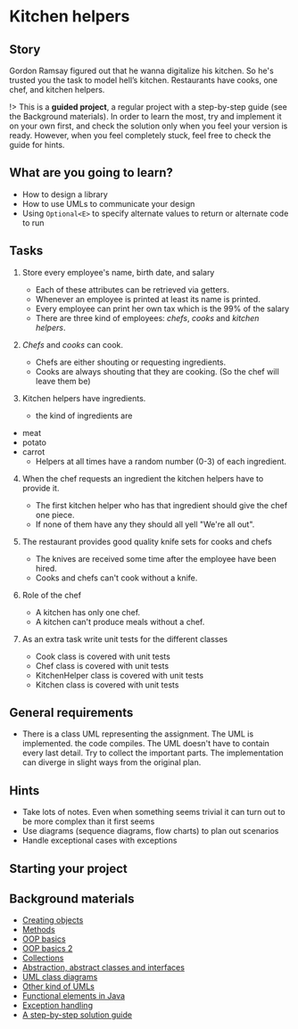 # Kitchen helpers

## Story

Gordon Ramsay figured out that he wanna digitalize his kitchen.
So he's trusted you the task to model hell’s kitchen.
Restaurants have cooks, one chef, and kitchen helpers.

!> This is a **guided project**, a regular project with a step-by-step guide
   (see the Background materials). In order to learn the most, try and
   implement it on your own first, and check the solution only when you feel
   your version is ready. However, when you feel completely stuck, feel free
   to check the guide for hints.

## What are you going to learn?

- How to design a library
- How to use UMLs to communicate your design
- Using `Optional<E>` to specify alternate values to return or alternate code to run


## Tasks

1. Store every employee's name, birth date, and salary
    - Each of these attributes can be retrieved via getters.
    - Whenever an employee is printed at least its name is printed.
    - Every employee can print her own tax which is the 99% of the salary
    - There are three kind of employees: *chefs*, *cooks* and *kitchen helpers*.

2. *Chefs* and *cooks* can cook.
    - Chefs are either shouting or requesting ingredients.
    - Cooks are always shouting that they are cooking. (So the chef will leave them be)

3. Kitchen helpers have ingredients.
    - the kind of ingredients are
- meat
- potato
- carrot
    - Helpers at all times have a random number (0-3) of each ingredient.

4. When the chef requests an ingredient the kitchen helpers have to provide it.
    - The first kitchen helper who has that ingredient should give the chef one piece.
    - If none of them have any they should all yell "We're all out".

5. The restaurant provides good quality knife sets for cooks and chefs
    - The knives are received some time after the employee have been hired.
    - Cooks and chefs can't cook without a knife.

6. Role of the chef
    - A kitchen has only one chef.
    - A kitchen can't produce meals without a chef.

7. As an extra task write unit tests for the different classes
    - Cook class is covered with unit tests
    - Chef class is covered with unit tests
    - KitchenHelper class is covered with unit tests
    - Kitchen class is covered with unit tests

## General requirements

- There is a class UML representing the assignment. The UML is implemented. the code compiles.
The UML doesn't have to contain every last detail. Try to collect the important parts.
The implementation can diverge in slight ways from the original plan.

## Hints

- Take lots of notes. Even when something seems trivial it can turn
  out to be more complex than it first seems
- Use diagrams (sequence diagrams, flow charts) to plan out scenarios
- Handle exceptional cases with exceptions

## Starting your project



## Background materials

- [Creating objects](project/curriculum/materials/pages/java/creating-objects.md)
- [Methods](project/curriculum/materials/pages/java/methods.md)
- [OOP basics](project/curriculum/materials/pages/java/basics-of-object-oriented-programming.md)
- [OOP basics 2](project/curriculum/materials/pages/java/basics-of-object-oriented-programming-with-java-part-2.md)
- [Collections](project/curriculum/materials/pages/java/collections.md)
- [Abstraction, abstract classes and interfaces](project/curriculum/materials/pages/java/abstraction.md)
- [UML class diagrams](project/curriculum/materials/pages/general/uml-unified-modeling-language.md)
- [Other kind of UMLs](project/curriculum/materials/pages/general/uml-beyond-class-diagram.md)
- [Functional elements in Java](project/curriculum/materials/pages/java/functional-elements-in-java.md)
- [Exception handling](project/curriculum/materials/pages/java/exception-handling.md)
- [A step-by-step solution guide](project/curriculum/materials/pages/java/kitchen-helpers-step-by-step.md)

